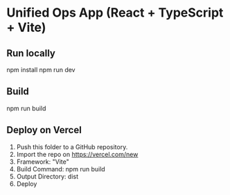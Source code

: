 # Unified Ops App (React + TypeScript + Vite)

## Run locally
npm install
npm run dev

## Build
npm run build

## Deploy on Vercel
1. Push this folder to a GitHub repository.
2. Import the repo on https://vercel.com/new
3. Framework: "Vite"
4. Build Command: npm run build
5. Output Directory: dist
6. Deploy
